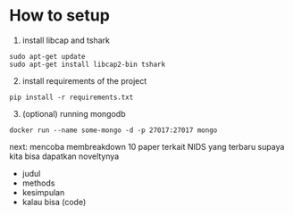 # How to setup
1. install libcap and tshark
```
sudo apt-get update
sudo apt-get install libcap2-bin tshark
```
2. install requirements of the project
```
pip install -r requirements.txt
```
3. (optional) running mongodb
```
docker run --name some-mongo -d -p 27017:27017 mongo
```

next: mencoba membreakdown 10 paper terkait NIDS yang terbaru supaya kita bisa dapatkan noveltynya
- judul
- methods
- kesimpulan
- kalau bisa (code)